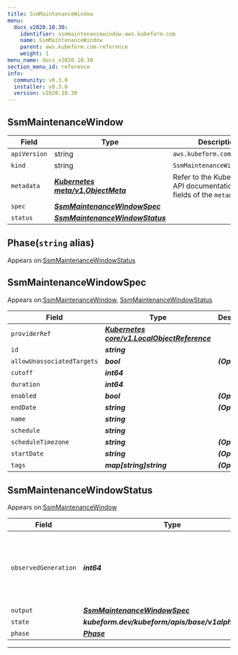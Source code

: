 ```yaml
---
title: SsmMaintenanceWindow
menu:
  docs_v2020.10.30:
    identifier: ssmmaintenancewindow-aws.kubeform.com
    name: SsmMaintenanceWindow
    parent: aws.kubeform.com-reference
    weight: 1
menu_name: docs_v2020.10.30
section_menu_id: reference
info:
  community: v0.3.0
  installer: v0.3.0
  version: v2020.10.30
---
```


## SsmMaintenanceWindow
| Field | Type | Description |
| ------ | ----- | ----------- |
| `apiVersion` | string | `aws.kubeform.com/v1alpha1` |
|    `kind` | string | `SsmMaintenanceWindow` |
| `metadata` | ***[Kubernetes meta/v1.ObjectMeta](https://v1-18.docs.kubernetes.io/docs/reference/generated/kubernetes-api/v1.18/#objectmeta-v1-meta)***|Refer to the Kubernetes API documentation for the fields of the `metadata` field.|
| `spec` | ***[SsmMaintenanceWindowSpec](#ssmmaintenancewindowspec)***||
| `status` | ***[SsmMaintenanceWindowStatus](#ssmmaintenancewindowstatus)***||
## Phase(`string` alias)

Appears on:[SsmMaintenanceWindowStatus](#ssmmaintenancewindowstatus)

## SsmMaintenanceWindowSpec

Appears on:[SsmMaintenanceWindow](#ssmmaintenancewindow), [SsmMaintenanceWindowStatus](#ssmmaintenancewindowstatus)

| Field | Type | Description |
| ------ | ----- | ----------- |
| `providerRef` | ***[Kubernetes core/v1.LocalObjectReference](https://v1-18.docs.kubernetes.io/docs/reference/generated/kubernetes-api/v1.18/#localobjectreference-v1-core)***||
| `id` | ***string***||
| `allowUnassociatedTargets` | ***bool***| ***(Optional)*** |
| `cutoff` | ***int64***||
| `duration` | ***int64***||
| `enabled` | ***bool***| ***(Optional)*** |
| `endDate` | ***string***| ***(Optional)*** |
| `name` | ***string***||
| `schedule` | ***string***||
| `scheduleTimezone` | ***string***| ***(Optional)*** |
| `startDate` | ***string***| ***(Optional)*** |
| `tags` | ***map[string]string***| ***(Optional)*** |
## SsmMaintenanceWindowStatus

Appears on:[SsmMaintenanceWindow](#ssmmaintenancewindow)

| Field | Type | Description |
| ------ | ----- | ----------- |
| `observedGeneration` | ***int64***| ***(Optional)*** Resource generation, which is updated on mutation by the API Server.|
| `output` | ***[SsmMaintenanceWindowSpec](#ssmmaintenancewindowspec)***| ***(Optional)*** |
| `state` | ***kubeform.dev/kubeform/apis/base/v1alpha1.State***| ***(Optional)*** |
| `phase` | ***[Phase](#phase)***| ***(Optional)*** |
---
